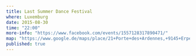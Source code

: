 ```yaml
---
title: Last Summer Dance Festival 
where: Luxemburg
date: 2015-08-30
time: "22:00"
more-info: "https://www.facebook.com/events/1557128317890471/"
map: "https://www.google.de/maps/place/21+Porte+des+Ardennes,+9145+Erpeldange,+Luxemburgo/@49.8600766,6.1116766,17z/data=!3m1!4b1!4m2!3m1!1s0x47bffe1d073ee0f1:0xa97df5974ba2abb2"
published: true
---
```

